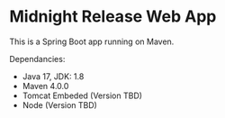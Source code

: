 # Midnight Release Web App

This is a Spring Boot app running on Maven.

Dependancies:
 - Java 17, JDK: 1.8
 - Maven 4.0.0
 - Tomcat Embeded (Version TBD)
 - Node (Version TBD)
